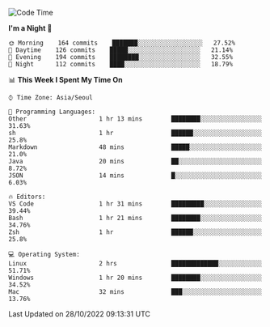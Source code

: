 <!--START_SECTION:waka-->
![Code Time](http://img.shields.io/badge/Code%20Time-1%2C493%20hrs%2031%20mins-blue)

**I'm a Night 🦉** 

```text
🌞 Morning    164 commits    ███████░░░░░░░░░░░░░░░░░░   27.52% 
🌆 Daytime    126 commits    █████░░░░░░░░░░░░░░░░░░░░   21.14% 
🌃 Evening    194 commits    ████████░░░░░░░░░░░░░░░░░   32.55% 
🌙 Night      112 commits    ████░░░░░░░░░░░░░░░░░░░░░   18.79%

```


📊 **This Week I Spent My Time On** 

```text
⌚︎ Time Zone: Asia/Seoul

💬 Programming Languages: 
Other                    1 hr 13 mins        ████████░░░░░░░░░░░░░░░░░   31.63% 
sh                       1 hr                ██████░░░░░░░░░░░░░░░░░░░   25.8% 
Markdown                 48 mins             █████░░░░░░░░░░░░░░░░░░░░   21.0% 
Java                     20 mins             ██░░░░░░░░░░░░░░░░░░░░░░░   8.72% 
JSON                     14 mins             █░░░░░░░░░░░░░░░░░░░░░░░░   6.03%

🔥 Editors: 
VS Code                  1 hr 31 mins        █████████░░░░░░░░░░░░░░░░   39.44% 
Bash                     1 hr 21 mins        ████████░░░░░░░░░░░░░░░░░   34.76% 
Zsh                      1 hr                ██████░░░░░░░░░░░░░░░░░░░   25.8%

💻 Operating System: 
Linux                    2 hrs               █████████████░░░░░░░░░░░░   51.71% 
Windows                  1 hr 20 mins        ████████░░░░░░░░░░░░░░░░░   34.52% 
Mac                      32 mins             ███░░░░░░░░░░░░░░░░░░░░░░   13.76%

```


 Last Updated on 28/10/2022 09:13:31 UTC
<!--END_SECTION:waka-->

